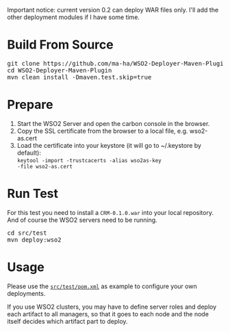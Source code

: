 Important notice: current version 0.2 can deploy WAR files only. I'll add the other deployment modules if I have some time.

Build From Source
=================
<pre>
git clone https://github.com/ma-ha/WSO2-Deployer-Maven-Plugin.git
cd WSO2-Deployer-Maven-Plugin
mvn clean install -Dmaven.test.skip=true
</pre>

Prepare
=======
1. Start the WSO2 Server and open the carbon console in the browser.
2. Copy the SSL certificate from the browser to a local file, e.g. wso2-as.cert
3. Load the certificate into your keystore (it will go to ~/.keystore by default):<br><code>keytool -import -trustcacerts -alias wso2as-key -file wso2-as.cert</code>

Run Test
========
For this test you need to install a <code>CRM-0.1.0.war</code> into your local repository. And of course the WSO2 servers need to be running.
<pre>
cd src/test
mvn deploy:wso2
</pre>

Usage
=====
Please use the <code><a href="https://github.com/ma-ha/WSO2-Deployer-Maven-Plugin/blob/master/src/test/pom.xml">src/test/pom.xml</a></code> as example 
to configure your own deployments.

If you use WSO2 clusters, you may have to define server roles and deploy each artifact to all managers, 
so that it goes to each node and the node itself decides which artifact part to deploy.  